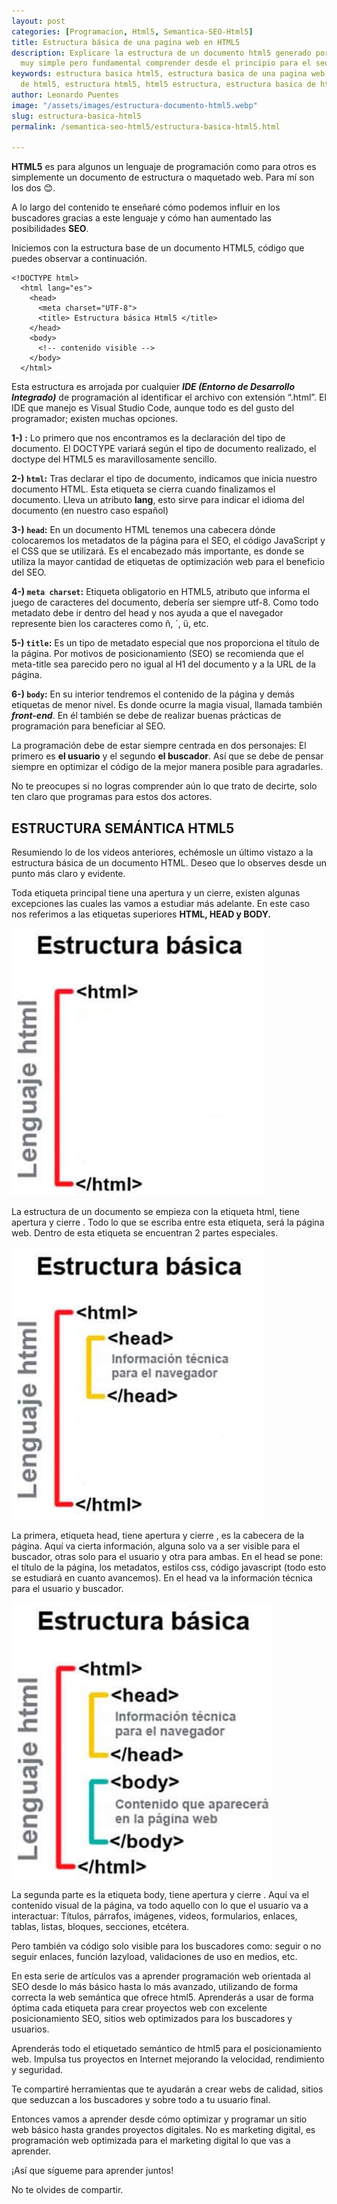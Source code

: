 ```yaml
---
layout: post
categories: [Programacion, Html5, Semantica-SEO-Html5]
title: Estructura básica de una pagina web en HTML5
description: Explicare la estructura de un documento html5 generado por VSC. Es algo
  muy simple pero fundamental comprender desde el principio para el seo y el diseño
keywords: estructura basica html5, estructura basica de una pagina web, estructura
  de html5, estructura html5, html5 estructura, estructura basica de html5, estructura
author: Leonardo Puentes
image: "/assets/images/estructura-documento-html5.webp"
slug: estructura-basica-html5
permalink: /semantica-seo-html5/estructura-basica-html5.html

---
```

**HTML5** es para algunos un lenguaje de programación como para otros es simplemente un documento de estructura o maquetado web. Para mí son los dos 😊.

A lo largo del contenido te enseñaré cómo podemos influir en los buscadores gracias a este lenguaje y cómo han aumentado las posibilidades **SEO**.

Iniciemos con la estructura base de un documento HTML5, código que puedes observar a continuación.

```markup
<!DOCTYPE html>
  <html lang="es">
    <head>
      <meta charset="UTF-8">
      <title> Estructura básica Html5 </title>
    </head>
    <body>
      <!-- contenido visible -->
    </body>
  </html>
```

Esta estructura es arrojada por cualquier **_IDE (Entorno de Desarrollo Integrado)_** de programación al identificar el archivo con extensión “.html”. El IDE que manejo es Visual Studio Code, aunque todo es del gusto del programador; existen muchas opciones.

**1-) <code><!DOCTYPE html></code>:** Lo primero que nos encontramos es la declaración del tipo de documento. El DOCTYPE variará según el tipo de documento realizado, el doctype del HTML5 es maravillosamente sencillo.

**2-) <code>html</code>:** Tras declarar el tipo de documento, indicamos que inicia nuestro documento HTML. Esta etiqueta se cierra cuando finalizamos el documento. Lleva un atributo **lang**, esto sirve para indicar el idioma del documento (en nuestro caso español)

**3-) <code>head</code>:** En un documento HTML tenemos una cabecera dónde colocaremos los metadatos de la página para el SEO, el código JavaScript y el CSS que se utilizará. Es el encabezado más importante, es donde se utiliza la mayor cantidad de etiquetas de optimización web para el beneficio del SEO.

**4-) <code>meta charset</code>:** Etiqueta obligatorio en HTML5, atributo que informa el juego de caracteres del documento, debería ser siempre utf-8. Como todo metadato debe ir dentro del head y nos ayuda a que el navegador represente bien los caracteres como ñ, ´, ü, etc.

**5-) <code>title</code>:** Es un tipo de metadato especial que nos proporciona el título de la página. Por motivos de posicionamiento (SEO) se recomienda que el meta-title sea parecido pero no igual al H1 del documento y a la URL de la página.

**6-) <code>body</code>:** En su interior tendremos el contenido de la página y demás etiquetas de menor nivel. Es donde ocurre la magia visual, llamada también **_front-end_**. En él también se debe de realizar buenas prácticas de programación para beneficiar al SEO.

La programación debe de estar siempre centrada en dos personajes: El primero es **el usuario** y el segundo **el buscador**. Así que se debe de pensar siempre en optimizar el código de la mejor manera posible para agradarles.

No te preocupes si no logras comprender aún lo que trato de decirte, solo ten claro que programas para estos dos actores.

## **ESTRUCTURA SEMÁNTICA HTML5**

Resumiendo lo de los videos anteriores, echémosle un último vistazo a la estructura básica de un documento HTML. Deseo que lo observes desde un punto más claro y evidente.

Toda etiqueta principal tiene una apertura y un cierre, existen algunas excepciones las cuales las vamos a estudiar más adelante. En este caso nos referimos a las etiquetas superiores **HTML, HEAD y BODY.**

![estructura de html5](/assets/images/estructura-html.jpg "Partes de documento html")

La estructura de un documento se empieza con la etiqueta html, tiene apertura y cierre **<html></html>**. Todo lo que se escriba entre esta etiqueta, será la página web. Dentro de esta etiqueta se encuentran 2 partes especiales.

![datos tecnicos head html5](/assets/images/informacion-head-html.jpg "informacion del head en html5")

La primera, etiqueta head, tiene apertura y cierre **<head></head>**, es la cabecera de la página. Aquí va cierta información, alguna solo va a ser visible para el buscador, otras solo para el usuario y otra para ambas. En el head se pone: el título de la página, los metadatos, estilos css, código javascript (todo esto se estudiará en cuanto avancemos). En el head va la información técnica para el usuario y buscador.

![semantica basica de html5](/assets/images/descripcion-body-html.jpg "estructura base de semantica html5")

La segunda parte es la etiqueta body, tiene apertura y cierre **<body></body>**. Aquí va el contenido visual de la página, va todo aquello con lo que el usuario va a interactuar: Títulos, párrafos, imágenes, videos, formularios, enlaces, tablas, listas, bloques, secciones, etcétera.

Pero también va código solo visible para los buscadores como: seguir o no seguir enlaces, función lazyload, validaciones de uso en medios, etc.

En esta serie de artículos vas a aprender programación web orientada al SEO desde lo más básico hasta lo más avanzado, utilizando de forma correcta la web semántica que ofrece html5. Aprenderás a usar de forma óptima cada etiqueta para crear proyectos web con excelente posicionamiento SEO, sitios web optimizados para los buscadores y usuarios.

Aprenderás todo el etiquetado semántico de html5 para el posicionamiento web. Impulsa tus proyectos en Internet mejorando la velocidad, rendimiento y seguridad.

Te compartiré herramientas que te ayudarán a crear webs de calidad, sitios que seduzcan a los buscadores y sobre todo a tu usuario final.

Entonces vamos a aprender desde cómo optimizar y programar un sitio web básico hasta grandes proyectos digitales. No es marketing digital, es programación web optimizada para el marketing digital lo que vas a aprender.

¡Así que sígueme para aprender juntos!

No te olvides de compartir.